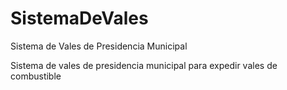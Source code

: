 # SistemaDeVales
Sistema de Vales de Presidencia Municipal

Sistema de vales de presidencia municipal para expedir vales de combustible
